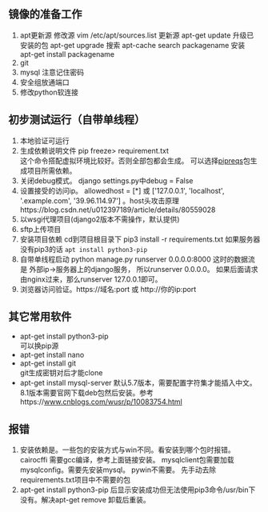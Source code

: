 ## 镜像的准备工作
1. apt更新源
修改源 vim /etc/apt/sources.list
更新源 apt-get update
升级已安装的包 apt-get upgrade
搜索 apt-cache search packagename
安装 apt-get install packagename
2. git
3. mysql  注意记住密码
4. 安全组放通端口
5. 修改python软连接


## 初步测试运行（自带单线程）
1. 本地验证可运行
2. 生成依赖说明文件 pip freeze> requirement.txt   
这个命令搭配虚拟环境比较好。否则全部包都会生成。
可以选择[pipreqs](https://github.com/bndr/pipreqs)包生成项目所需依赖。
3. 关闭debug模式。
django settings.py中debug = False
4. 设置接受的访问ip。
allowedhost = [*] 或 ['127.0.0.1', 'localhost', '.example.com', '39.96.114.97']  。host头攻击原理https://blog.csdn.net/u012397189/article/details/80559028
4. 以wsgi代理项目(django2版本不需操作，默认提供)
5. sftp上传项目
6. 安装项目依赖 cd到项目根目录下 pip3 install -r requirements.txt 
如果服务器没有pip3的话 `apt install python3-pip`   
7. 自带单线程启动 python manage.py runserver 0.0.0.0:8000
这时的数据流是 外部ip→服务器上的django服务， 所以runserver 0.0.0.0。
如果后面请求由nginx过来，那么runserver 127.0.0.1即可。
8. 浏览器访问验证。https://域名:port 或 http://你的ip:port

## 其它常用软件
- apt-get install python3-pip         
可以换pip源
- apt-get install nano
- apt-get install git         
git生成密钥对后才能clone
- apt-get install mysql-server 
默认5.7版本，需要配置字符集才能插入中文。8.1版本需要官网下载deb包然后安装。参考https://www.cnblogs.com/wusr/p/10083754.html


## 报错
1. 安装依赖是。一些包的安装方式与win不同。看安装到哪个包时报错。
cairocffi 需要gcc编译，参考上面链接安装。
mysqlclient包需要加载mysqlconfig。需要先安装mysql。
pywin不需要。
先手动去除requirements.txt项目中不需要的包
2. apt-get install python3-pip 后显示安装成功但无法使用pip3命令/usr/bin下没有。解决apt-get remove 卸载后重装。

